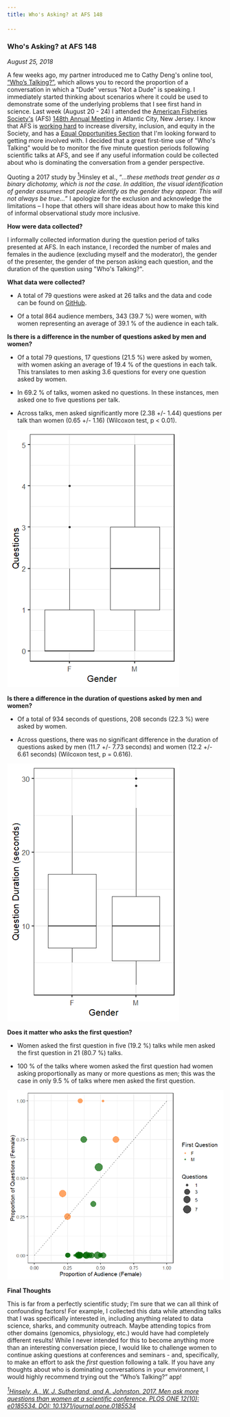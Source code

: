 ```yaml
---
title: Who's Asking? at AFS 148

---
```


### Who's Asking? at AFS 148

*August 25, 2018*

A few weeks ago, my partner introduced me to Cathy Deng's online tool, [“Who’s Talking?”](http://arementalkingtoomuch.com/), which allows you to record the proportion of a conversation in which a "Dude" versus "Not a Dude" is speaking. I immediately started thinking about scenarios where it could be used to demonstrate some of the underlying problems that I see first hand in science. Last week (August 20 - 24) I attended the [American Fisheries Society's](https://fisheries.org/) (AFS) [148th Annual Meeting](https://afsannualmeeting.fisheries.org/) in Atlantic City, New Jersey. I know that AFS is [working hard](https://afsannualmeeting.fisheries.org/diversity-and-inclusion-symposium/) to increase diversity, inclusion, and equity in the Society, and has a [Equal Opportunities Section](https://equalopportunity.fisheries.org/) that I'm looking forward to getting more involved with. I decided that a great first-time use of "Who's Talking" would be to monitor the five minute question periods following scientific talks at AFS, and see if any useful information could be collected about who is dominating the conversation from a gender perspective.

Quoting a 2017 study by [<sup>1</sup>](http://journals.plos.org/plosone/article?id=10.1371/journal.pone.0185534)Hinsley et al., “*…these methods treat gender as a binary dichotomy, which is not the case. In addition, the visual identification of gender assumes that people identify as the gender they appear. This will not always be true…*” I apologize for the exclusion and acknowledge the limitations – I hope that others will share ideas about how to make this kind of informal observational study more inclusive.

**How were data collected?**

I informally collected information during the question period of talks presented at AFS. In each instance, I recorded the number of males and females in the audience (excluding myself and the moderator), the gender of the presenter, the gender of the person asking each question, and the duration of the question using "Who's Talking?". 

**What data were collected?**

- A total of 79 questions were asked at 26 talks and the data and code can be found on [GitHub](https://github.com/DanielleQuinn/blog-posts/tree/gh-pages/afs148).

- Of a total 864 audience members, 343 (39.7 %) were women, with women representing an average of 39.1 % of the audience in each talk.

**Is there is a difference in the number of questions asked by men and women?**

- Of a total 79 questions, 17 questions (21.5 %) were asked by women, with women asking an average of 19.4 % of the questions in
each talk. This translates to men asking 3.6 questions for every one question asked by women.

- In 69.2 % of talks, women asked no questions. In these instances, men asked one to five questions per talk.

- Across talks, men asked significantly more (2.38 +/- 1.44) questions per talk than women (0.65 +/- 1.16) (Wilcoxon test,
p < 0.01).

![](afs-plot1.png)

**Is there a difference in the duration of questions asked by men and women?**

- Of a total of 934 seconds of questions, 208 seconds (22.3 %) were asked by women.

- Across questions, there was no significant difference in the duration of questions asked by men (11.7 +/- 7.73 seconds) 
and women (12.2 +/- 6.61 seconds) (Wilcoxon test, p = 0.616).

![](afs-plot2.png)

**Does it matter who asks the first question?**

- Women asked the first question in five (19.2 %) talks while men asked the first question in 21 (80.7 %) talks. 

- 100 % of the talks where women asked the first question had women asking proportionally as many or more questions as men;
this was the case in only 9.5 % of talks where men asked the first question.

![](afs-plot3.png)

**Final Thoughts**

This is far from a perfectly scientific study; I’m sure that we can all think of confounding factors! For example, I collected this 
data while attending talks that I was specifically interested in, including anything related to data science, sharks, and community 
outreach. Maybe attending topics from other domains (genomics, physiology, etc.) would have had completely different results! While 
I never intended for this to become anything more than an interesting conversation piece, I would like to challenge women to 
continue asking questions at conferences and seminars - and, specifically, to make an effort to ask the *first* question following a talk. If you have any thoughts about who is dominating conversations in your environment, I would highly recommend trying out the “Who’s Talking?” app!

[*<sup>1</sup>Hinsely, A., W. J. Sutherland, and A. Johnston. 2017. Men ask more questions than women at a scientific conference. 
PLOS ONE 12(10): e0185534. DOI: 10.1371/journal.pone.0185534*](http://journals.plos.org/plosone/article?id=10.1371/journal.pone.0185534)

